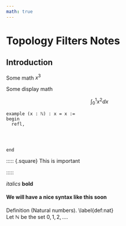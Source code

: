 ```yaml
---
math: true
---
```


# Topology Filters Notes

## Introduction
Some math $x^3$

Some display math

$$\int_0^1 x^2 dx$$

```lean
example (x : ℕ) : x = x :=
begin
  refl,




end
```

::::: {.square}
This is important

:::::


*italics*
**bold**


#### We will have a nice syntax like this soon

Definition (Natural numbers). \label{def:nat}  
Let $\mathbb{N}$ be the set ${0, 1, 2, \ldots}$.